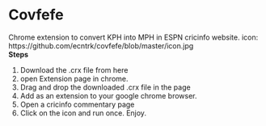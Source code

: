 <h1>Covfefe</h1>
Chrome extension to convert KPH into MPH in ESPN cricinfo website.
icon: https://github.com/ecntrk/covfefe/blob/master/icon.jpg
<br>
<B>Steps</B>

1. Download the .crx file from here
2. open Extension page in chrome.
3. Drag and drop the downloaded .crx file in the page
4. Add as an extension to your google chrome browser.
5. Open a cricinfo commentary page
6. Click on the icon and run once. Enjoy.
